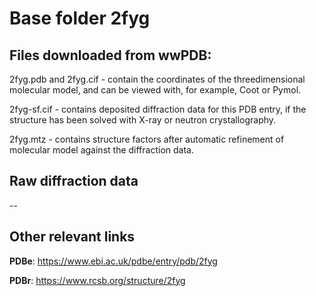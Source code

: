 # Base folder 2fyg

## Files downloaded from wwPDB:

2fyg.pdb and 2fyg.cif - contain the coordinates of the threedimensional molecular model, and can be viewed with, for example, Coot or Pymol.

2fyg-sf.cif - contains deposited diffraction data for this PDB entry, if the structure has been solved with X-ray or neutron crystallography.

2fyg.mtz - contains structure factors after automatic refinement of molecular model against the diffraction data.

## Raw diffraction data

--<br> 

## Other relevant links 
**PDBe**:  https://www.ebi.ac.uk/pdbe/entry/pdb/2fyg
 
**PDBr**: https://www.rcsb.org/structure/2fyg 
